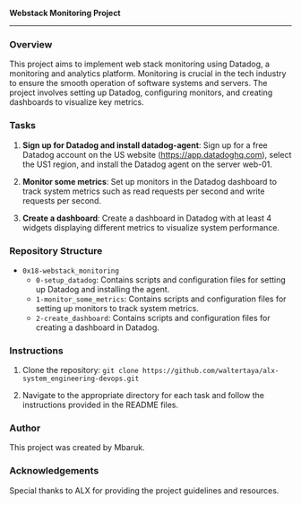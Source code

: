 **Webstack Monitoring Project**

---

### Overview

This project aims to implement web stack monitoring using Datadog, a monitoring and analytics platform. Monitoring is crucial in the tech industry to ensure the smooth operation of software systems and servers. The project involves setting up Datadog, configuring monitors, and creating dashboards to visualize key metrics.

### Tasks

1. **Sign up for Datadog and install datadog-agent**: Sign up for a free Datadog account on the US website (https://app.datadoghq.com), select the US1 region, and install the Datadog agent on the server web-01.

2. **Monitor some metrics**: Set up monitors in the Datadog dashboard to track system metrics such as read requests per second and write requests per second.

3. **Create a dashboard**: Create a dashboard in Datadog with at least 4 widgets displaying different metrics to visualize system performance.

### Repository Structure

- `0x18-webstack_monitoring`
  - `0-setup_datadog`: Contains scripts and configuration files for setting up Datadog and installing the agent.
  - `1-monitor_some_metrics`: Contains scripts and configuration files for setting up monitors to track system metrics.
  - `2-create_dashboard`: Contains scripts and configuration files for creating a dashboard in Datadog.

### Instructions

1. Clone the repository: `git clone https://github.com/waltertaya/alx-system_engineering-devops.git`

2. Navigate to the appropriate directory for each task and follow the instructions provided in the README files.

### Author

This project was created by Mbaruk.

### Acknowledgements

Special thanks to ALX for providing the project guidelines and resources.
